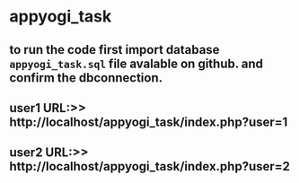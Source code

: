 # appyogi_task

## to run the code first import database `appyogi_task.sql` file avalable on github. and confirm the dbconnection. 

## user1 URL:>>  http://localhost/appyogi_task/index.php?user=1

## user2 URL:>>  http://localhost/appyogi_task/index.php?user=2
